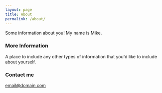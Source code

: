 ```yaml
---
layout: page
title: About
permalink: /about/
---
```


Some information about you! My name is Mike.

### More Information

A place to include any other types of information that you'd like to include about yourself.

### Contact me

[email@domain.com](mailto:email@domain.com)
